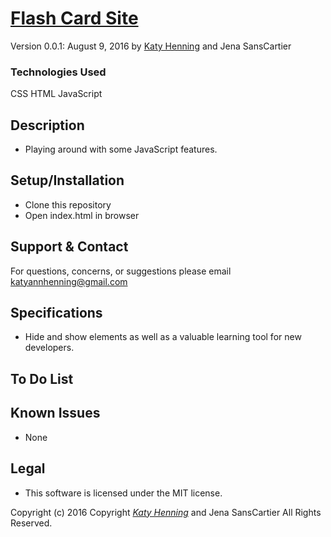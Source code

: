 # [Flash Card Site ](https://katycodes.github.io/flashcard-site/)
Version 0.0.1: August 9, 2016
by [Katy Henning](https://katycodes.github.io/portfolio) and Jena SansCartier

### Technologies Used
CSS HTML JavaScript

## Description
* Playing around with some JavaScript features.

## Setup/Installation

* Clone this repository
* Open index.html in browser

## Support & Contact
For questions, concerns, or suggestions please email katyannhenning@gmail.com

## Specifications
* Hide and show elements as well as a valuable learning tool for new developers.

## To Do List


## Known Issues
* None

## Legal
* This software is licensed under the MIT license.


Copyright (c) 2016 Copyright _[Katy Henning](https://katycodes.github.io/portfolio)_ and Jena SansCartier All Rights Reserved.
